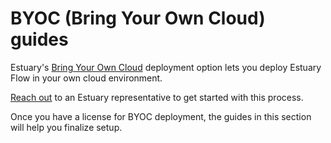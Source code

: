 # BYOC (Bring Your Own Cloud) guides

Estuary's [Bring Your Own Cloud](../../getting-started/deployment-options.md#byoc-bring-your-own-cloud) deployment option lets you deploy Estuary Flow in your own cloud environment.

[Reach out](mailto:support@estuary.dev) to an Estuary representative to get started with this process.

Once you have a license for BYOC deployment, the guides in this section will help you finalize setup.
